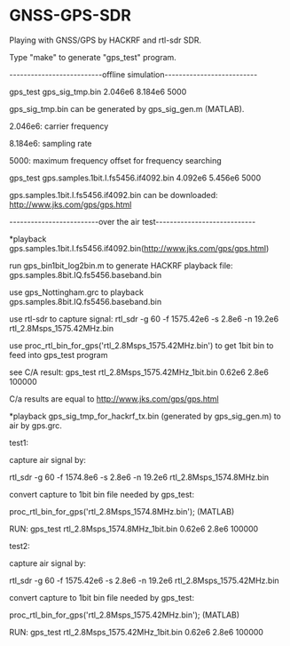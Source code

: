 GNSS-GPS-SDR
============

Playing with GNSS/GPS by HACKRF and rtl-sdr SDR.

Type "make" to generate "gps_test" program.

--------------------------offline simulation--------------------------

gps_test gps_sig_tmp.bin 2.046e6 8.184e6 5000

gps_sig_tmp.bin can be generated by gps_sig_gen.m (MATLAB).

2.046e6: carrier frequency

8.184e6: sampling rate

5000: maximum frequency offset for frequency searching

gps_test gps.samples.1bit.I.fs5456.if4092.bin 4.092e6 5.456e6 5000

gps.samples.1bit.I.fs5456.if4092.bin can be downloaded: http://www.jks.com/gps/gps.html

-------------------------over the air test----------------------------

*playback gps.samples.1bit.I.fs5456.if4092.bin(http://www.jks.com/gps/gps.html)

run gps_bin1bit_log2bin.m to generate HACKRF playback file: gps.samples.8bit.IQ.fs5456.baseband.bin

use gps_Nottingham.grc to playback gps.samples.8bit.IQ.fs5456.baseband.bin

use rtl-sdr to capture signal: rtl_sdr -g 60 -f 1575.42e6 -s 2.8e6 -n 19.2e6 rtl_2.8Msps_1575.42MHz.bin

use proc_rtl_bin_for_gps('rtl_2.8Msps_1575.42MHz.bin') to get 1bit bin to feed into gps_test program

see C/A result: gps_test rtl_2.8Msps_1575.42MHz_1bit.bin 0.62e6 2.8e6 100000

C/a results are equal to http://www.jks.com/gps/gps.html

*playback gps_sig_tmp_for_hackrf_tx.bin (generated by gps_sig_gen.m) to air by gps.grc.

test1:

capture air signal by:

rtl_sdr -g 60 -f 1574.8e6  -s 2.8e6 -n 19.2e6 rtl_2.8Msps_1574.8MHz.bin

convert capture to 1bit bin file needed by gps_test:

proc_rtl_bin_for_gps('rtl_2.8Msps_1574.8MHz.bin'); (MATLAB)

RUN: gps_test rtl_2.8Msps_1574.8MHz_1bit.bin 0.62e6 2.8e6 100000

test2:

capture air signal by:

rtl_sdr -g 60 -f 1575.42e6 -s 2.8e6 -n 19.2e6 rtl_2.8Msps_1575.42MHz.bin

convert capture to 1bit bin file needed by gps_test:

proc_rtl_bin_for_gps('rtl_2.8Msps_1575.42MHz.bin'); (MATLAB)

RUN: gps_test rtl_2.8Msps_1575.42MHz_1bit.bin 0.62e6 2.8e6 100000
